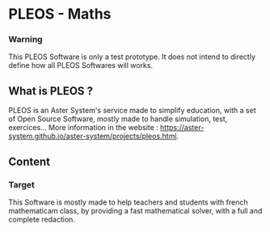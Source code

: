 # PLEOS - Maths
### Warning
This PLEOS Software is only a test prototype. It does not intend to directly define how all PLEOS Softwares will works.
## What is PLEOS ?
PLEOS is an Aster System's service made to simplify education, with a set of Open Source Software, mostly made to handle simulation, test, exercices... More information in the website : https://aster-system.github.io/aster-system/projects/pleos.html.
## Content
### Target
This Software is mostly made to help teachers and students with french mathematicam class, by providing a fast mathematical solver, with a full and complete redaction.